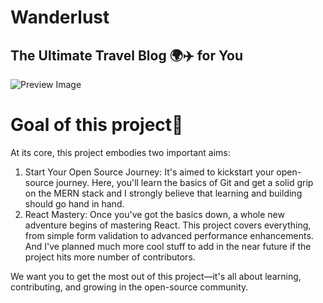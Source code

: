 # Wanderlust

## The Ultimate Travel Blog 🌍✈️ for You

![Preview Image](https://github.com/krishnaacharyaa/wanderlust/assets/116620586/17ba9da6-225f-481d-87c0-5d5a010a9538)

# Goal of this project📍

At its core, this project embodies two important aims:

1. Start Your Open Source Journey: It's aimed to kickstart your open-source journey. Here, you'll learn the basics of Git and get a solid grip on the MERN stack and I strongly believe that learning and building should go hand in hand.
2. React Mastery: Once you've got the basics down, a whole new adventure begins of mastering React. This project covers everything, from simple form validation to advanced performance enhancements. And I've planned much more cool stuff to add in the near future if the project hits more number of contributors.

We want you to get the most out of this project—it's all about learning, contributing, and growing in the open-source community.
